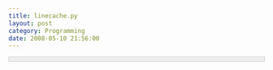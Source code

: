 ```yaml
---
title: linecache.py
layout: post
category: Programming
date: 2008-05-10 21:56:00
---
```


<div style="border: 1px solid #cccccc; padding: 4px 5px 4px 4px; background-color: #eeeeee; font-size: 13px; width: 98%;"><!--

Code highlighting produced by Actipro CodeHighlighter (freeware)

http://www.CodeHighlighter.com/

-->![](http://www.cnblogs.com/Images/OutliningIndicators/None.gif)<span style="color: #800000;">"""</span><span style="color: #800000;">Cache&nbsp;lines&nbsp;from&nbsp;files.

![](http://www.cnblogs.com/Images/OutliningIndicators/None.gif)

![](http://www.cnblogs.com/Images/OutliningIndicators/None.gif)This&nbsp;is&nbsp;intended&nbsp;to&nbsp;read&nbsp;lines&nbsp;from&nbsp;modules&nbsp;imported&nbsp;--&nbsp;hence&nbsp;if&nbsp;a&nbsp;filename

![](http://www.cnblogs.com/Images/OutliningIndicators/None.gif)is&nbsp;not&nbsp;found,&nbsp;it&nbsp;will&nbsp;look&nbsp;down&nbsp;the&nbsp;module&nbsp;search&nbsp;path&nbsp;for&nbsp;a&nbsp;file&nbsp;by

![](http://www.cnblogs.com/Images/OutliningIndicators/None.gif)that&nbsp;name.

![](http://www.cnblogs.com/Images/OutliningIndicators/None.gif)</span><span style="color: #800000;">"""</span><span style="color: #000000;">

![](http://www.cnblogs.com/Images/OutliningIndicators/None.gif)

![](http://www.cnblogs.com/Images/OutliningIndicators/None.gif)</span><span style="color: #0000ff;">import</span><span style="color: #000000;">&nbsp;sys

![](http://www.cnblogs.com/Images/OutliningIndicators/None.gif)</span><span style="color: #0000ff;">import</span><span style="color: #000000;">&nbsp;os

![](http://www.cnblogs.com/Images/OutliningIndicators/None.gif)

![](http://www.cnblogs.com/Images/OutliningIndicators/None.gif)</span><span style="color: #800080;">__all__</span><span style="color: #000000;">&nbsp;</span><span style="color: #000000;">=</span><span style="color: #000000;">&nbsp;[</span><span style="color: #800000;">"</span><span style="color: #800000;">getline</span><span style="color: #800000;">"</span><span style="color: #000000;">,&nbsp;</span><span style="color: #800000;">"</span><span style="color: #800000;">clearcache</span><span style="color: #800000;">"</span><span style="color: #000000;">,&nbsp;</span><span style="color: #800000;">"</span><span style="color: #800000;">checkcache</span><span style="color: #800000;">"</span><span style="color: #000000;">]

![](http://www.cnblogs.com/Images/OutliningIndicators/None.gif)

![](http://www.cnblogs.com/Images/OutliningIndicators/None.gif)</span><span style="color: #0000ff;">def</span><span style="color: #000000;">&nbsp;getline(filename,&nbsp;lineno,&nbsp;module_globals</span><span style="color: #000000;">=</span><span style="color: #000000;">None):

![](http://www.cnblogs.com/Images/OutliningIndicators/None.gif)&nbsp;&nbsp;&nbsp;&nbsp;lines&nbsp;</span><span style="color: #000000;">=</span><span style="color: #000000;">&nbsp;getlines(filename,&nbsp;module_globals)

![](http://www.cnblogs.com/Images/OutliningIndicators/None.gif)&nbsp;&nbsp;&nbsp;&nbsp;</span><span style="color: #0000ff;">if</span><span style="color: #000000;">&nbsp;</span><span style="color: #000000;">1</span><span style="color: #000000;">&nbsp;</span><span style="color: #000000;">&lt;=</span><span style="color: #000000;">&nbsp;lineno&nbsp;</span><span style="color: #000000;">&lt;=</span><span style="color: #000000;">&nbsp;len(lines):

![](http://www.cnblogs.com/Images/OutliningIndicators/None.gif)&nbsp;&nbsp;&nbsp;&nbsp;&nbsp;&nbsp;&nbsp;&nbsp;</span><span style="color: #0000ff;">return</span><span style="color: #000000;">&nbsp;lines[lineno</span><span style="color: #000000;">-</span><span style="color: #000000;">1</span><span style="color: #000000;">]

![](http://www.cnblogs.com/Images/OutliningIndicators/None.gif)&nbsp;&nbsp;&nbsp;&nbsp;</span><span style="color: #0000ff;">else</span><span style="color: #000000;">:

![](http://www.cnblogs.com/Images/OutliningIndicators/None.gif)&nbsp;&nbsp;&nbsp;&nbsp;&nbsp;&nbsp;&nbsp;&nbsp;</span><span style="color: #0000ff;">return</span><span style="color: #000000;">&nbsp;</span><span style="color: #800000;">''</span><span style="color: #000000;">

![](http://www.cnblogs.com/Images/OutliningIndicators/None.gif)

![](http://www.cnblogs.com/Images/OutliningIndicators/None.gif)

![](http://www.cnblogs.com/Images/OutliningIndicators/None.gif)</span><span style="color: #008000;">#</span><span style="color: #008000;">&nbsp;The&nbsp;cache</span><span style="color: #008000;">

![](http://www.cnblogs.com/Images/OutliningIndicators/None.gif)</span><span style="color: #000000;">

![](http://www.cnblogs.com/Images/OutliningIndicators/None.gif)cache&nbsp;</span><span style="color: #000000;">=</span><span style="color: #000000;">&nbsp;{}&nbsp;</span><span style="color: #008000;">#</span><span style="color: #008000;">&nbsp;The&nbsp;cache</span><span style="color: #008000;">

![](http://www.cnblogs.com/Images/OutliningIndicators/None.gif)</span><span style="color: #000000;">

![](http://www.cnblogs.com/Images/OutliningIndicators/None.gif)

![](http://www.cnblogs.com/Images/OutliningIndicators/None.gif)</span><span style="color: #0000ff;">def</span><span style="color: #000000;">&nbsp;clearcache():

![](http://www.cnblogs.com/Images/OutliningIndicators/None.gif)&nbsp;&nbsp;&nbsp;&nbsp;</span><span style="color: #800000;">"""</span><span style="color: #800000;">Clear&nbsp;the&nbsp;cache&nbsp;entirely.</span><span style="color: #800000;">"""</span><span style="color: #000000;">

![](http://www.cnblogs.com/Images/OutliningIndicators/None.gif)

![](http://www.cnblogs.com/Images/OutliningIndicators/None.gif)&nbsp;&nbsp;&nbsp;&nbsp;</span><span style="color: #0000ff;">global</span><span style="color: #000000;">&nbsp;cache

![](http://www.cnblogs.com/Images/OutliningIndicators/None.gif)&nbsp;&nbsp;&nbsp;&nbsp;cache&nbsp;</span><span style="color: #000000;">=</span><span style="color: #000000;">&nbsp;{}

![](http://www.cnblogs.com/Images/OutliningIndicators/None.gif)

![](http://www.cnblogs.com/Images/OutliningIndicators/None.gif)

![](http://www.cnblogs.com/Images/OutliningIndicators/None.gif)</span><span style="color: #0000ff;">def</span><span style="color: #000000;">&nbsp;getlines(filename,&nbsp;module_globals</span><span style="color: #000000;">=</span><span style="color: #000000;">None):

![](http://www.cnblogs.com/Images/OutliningIndicators/None.gif)&nbsp;&nbsp;&nbsp;&nbsp;</span><span style="color: #800000;">"""</span><span style="color: #800000;">Get&nbsp;the&nbsp;lines&nbsp;for&nbsp;a&nbsp;file&nbsp;from&nbsp;the&nbsp;cache.

![](http://www.cnblogs.com/Images/OutliningIndicators/None.gif)&nbsp;&nbsp;&nbsp;&nbsp;Update&nbsp;the&nbsp;cache&nbsp;if&nbsp;it&nbsp;doesn't&nbsp;contain&nbsp;an&nbsp;entry&nbsp;for&nbsp;this&nbsp;file&nbsp;already.</span><span style="color: #800000;">"""</span><span style="color: #000000;">

![](http://www.cnblogs.com/Images/OutliningIndicators/None.gif)

![](http://www.cnblogs.com/Images/OutliningIndicators/None.gif)&nbsp;&nbsp;&nbsp;&nbsp;</span><span style="color: #0000ff;">if</span><span style="color: #000000;">&nbsp;filename&nbsp;</span><span style="color: #0000ff;">in</span><span style="color: #000000;">&nbsp;cache:

![](http://www.cnblogs.com/Images/OutliningIndicators/None.gif)&nbsp;&nbsp;&nbsp;&nbsp;&nbsp;&nbsp;&nbsp;&nbsp;</span><span style="color: #0000ff;">return</span><span style="color: #000000;">&nbsp;cache[filename][</span><span style="color: #000000;">2</span><span style="color: #000000;">]

![](http://www.cnblogs.com/Images/OutliningIndicators/None.gif)&nbsp;&nbsp;&nbsp;&nbsp;</span><span style="color: #0000ff;">else</span><span style="color: #000000;">:

![](http://www.cnblogs.com/Images/OutliningIndicators/None.gif)&nbsp;&nbsp;&nbsp;&nbsp;&nbsp;&nbsp;&nbsp;&nbsp;</span><span style="color: #0000ff;">return</span><span style="color: #000000;">&nbsp;updatecache(filename,&nbsp;module_globals)

![](http://www.cnblogs.com/Images/OutliningIndicators/None.gif)

![](http://www.cnblogs.com/Images/OutliningIndicators/None.gif)

![](http://www.cnblogs.com/Images/OutliningIndicators/None.gif)</span><span style="color: #0000ff;">def</span><span style="color: #000000;">&nbsp;checkcache(filename</span><span style="color: #000000;">=</span><span style="color: #000000;">None):

![](http://www.cnblogs.com/Images/OutliningIndicators/None.gif)&nbsp;&nbsp;&nbsp;&nbsp;</span><span style="color: #800000;">"""</span><span style="color: #800000;">Discard&nbsp;cache&nbsp;entries&nbsp;that&nbsp;are&nbsp;out&nbsp;of&nbsp;date.

![](http://www.cnblogs.com/Images/OutliningIndicators/None.gif)&nbsp;&nbsp;&nbsp;&nbsp;(This&nbsp;is&nbsp;not&nbsp;checked&nbsp;upon&nbsp;each&nbsp;call!)</span><span style="color: #800000;">"""</span><span style="color: #000000;">

![](http://www.cnblogs.com/Images/OutliningIndicators/None.gif)

![](http://www.cnblogs.com/Images/OutliningIndicators/None.gif)&nbsp;&nbsp;&nbsp;&nbsp;</span><span style="color: #0000ff;">if</span><span style="color: #000000;">&nbsp;filename&nbsp;</span><span style="color: #0000ff;">is</span><span style="color: #000000;">&nbsp;None:

![](http://www.cnblogs.com/Images/OutliningIndicators/None.gif)&nbsp;&nbsp;&nbsp;&nbsp;&nbsp;&nbsp;&nbsp;&nbsp;filenames&nbsp;</span><span style="color: #000000;">=</span><span style="color: #000000;">&nbsp;cache.keys()

![](http://www.cnblogs.com/Images/OutliningIndicators/None.gif)&nbsp;&nbsp;&nbsp;&nbsp;</span><span style="color: #0000ff;">else</span><span style="color: #000000;">:

![](http://www.cnblogs.com/Images/OutliningIndicators/None.gif)&nbsp;&nbsp;&nbsp;&nbsp;&nbsp;&nbsp;&nbsp;&nbsp;</span><span style="color: #0000ff;">if</span><span style="color: #000000;">&nbsp;filename&nbsp;</span><span style="color: #0000ff;">in</span><span style="color: #000000;">&nbsp;cache:

![](http://www.cnblogs.com/Images/OutliningIndicators/None.gif)&nbsp;&nbsp;&nbsp;&nbsp;&nbsp;&nbsp;&nbsp;&nbsp;&nbsp;&nbsp;&nbsp;&nbsp;filenames&nbsp;</span><span style="color: #000000;">=</span><span style="color: #000000;">&nbsp;[filename]

![](http://www.cnblogs.com/Images/OutliningIndicators/None.gif)&nbsp;&nbsp;&nbsp;&nbsp;&nbsp;&nbsp;&nbsp;&nbsp;</span><span style="color: #0000ff;">else</span><span style="color: #000000;">:

![](http://www.cnblogs.com/Images/OutliningIndicators/None.gif)&nbsp;&nbsp;&nbsp;&nbsp;&nbsp;&nbsp;&nbsp;&nbsp;&nbsp;&nbsp;&nbsp;&nbsp;</span><span style="color: #0000ff;">return</span><span style="color: #000000;">

![](http://www.cnblogs.com/Images/OutliningIndicators/None.gif)

![](http://www.cnblogs.com/Images/OutliningIndicators/None.gif)&nbsp;&nbsp;&nbsp;&nbsp;</span><span style="color: #0000ff;">for</span><span style="color: #000000;">&nbsp;filename&nbsp;</span><span style="color: #0000ff;">in</span><span style="color: #000000;">&nbsp;filenames:

![](http://www.cnblogs.com/Images/OutliningIndicators/None.gif)&nbsp;&nbsp;&nbsp;&nbsp;&nbsp;&nbsp;&nbsp;&nbsp;size,&nbsp;mtime,&nbsp;lines,&nbsp;fullname&nbsp;</span><span style="color: #000000;">=</span><span style="color: #000000;">&nbsp;cache[filename]

![](http://www.cnblogs.com/Images/OutliningIndicators/None.gif)&nbsp;&nbsp;&nbsp;&nbsp;&nbsp;&nbsp;&nbsp;&nbsp;</span><span style="color: #0000ff;">if</span><span style="color: #000000;">&nbsp;mtime&nbsp;</span><span style="color: #0000ff;">is</span><span style="color: #000000;">&nbsp;None:

![](http://www.cnblogs.com/Images/OutliningIndicators/None.gif)&nbsp;&nbsp;&nbsp;&nbsp;&nbsp;&nbsp;&nbsp;&nbsp;&nbsp;&nbsp;&nbsp;&nbsp;</span><span style="color: #0000ff;">continue</span><span style="color: #000000;">&nbsp;&nbsp;&nbsp;</span><span style="color: #008000;">#</span><span style="color: #008000;">&nbsp;no-op&nbsp;for&nbsp;files&nbsp;loaded&nbsp;via&nbsp;a&nbsp;__loader__</span><span style="color: #008000;">

![](http://www.cnblogs.com/Images/OutliningIndicators/None.gif)</span><span style="color: #000000;">&nbsp;&nbsp;&nbsp;&nbsp;&nbsp;&nbsp;&nbsp;&nbsp;</span><span style="color: #0000ff;">try</span><span style="color: #000000;">:

![](http://www.cnblogs.com/Images/OutliningIndicators/None.gif)&nbsp;&nbsp;&nbsp;&nbsp;&nbsp;&nbsp;&nbsp;&nbsp;&nbsp;&nbsp;&nbsp;&nbsp;stat&nbsp;</span><span style="color: #000000;">=</span><span style="color: #000000;">&nbsp;os.stat(fullname)

![](http://www.cnblogs.com/Images/OutliningIndicators/None.gif)&nbsp;&nbsp;&nbsp;&nbsp;&nbsp;&nbsp;&nbsp;&nbsp;</span><span style="color: #0000ff;">except</span><span style="color: #000000;">&nbsp;os.error:

![](http://www.cnblogs.com/Images/OutliningIndicators/None.gif)&nbsp;&nbsp;&nbsp;&nbsp;&nbsp;&nbsp;&nbsp;&nbsp;&nbsp;&nbsp;&nbsp;&nbsp;</span><span style="color: #0000ff;">del</span><span style="color: #000000;">&nbsp;cache[filename]

![](http://www.cnblogs.com/Images/OutliningIndicators/None.gif)&nbsp;&nbsp;&nbsp;&nbsp;&nbsp;&nbsp;&nbsp;&nbsp;&nbsp;&nbsp;&nbsp;&nbsp;</span><span style="color: #0000ff;">continue</span><span style="color: #000000;">

![](http://www.cnblogs.com/Images/OutliningIndicators/None.gif)&nbsp;&nbsp;&nbsp;&nbsp;&nbsp;&nbsp;&nbsp;&nbsp;</span><span style="color: #0000ff;">if</span><span style="color: #000000;">&nbsp;size&nbsp;</span><span style="color: #000000;">!=</span><span style="color: #000000;">&nbsp;stat.st_size&nbsp;</span><span style="color: #0000ff;">or</span><span style="color: #000000;">&nbsp;mtime&nbsp;</span><span style="color: #000000;">!=</span><span style="color: #000000;">&nbsp;stat.st_mtime:

![](http://www.cnblogs.com/Images/OutliningIndicators/None.gif)&nbsp;&nbsp;&nbsp;&nbsp;&nbsp;&nbsp;&nbsp;&nbsp;&nbsp;&nbsp;&nbsp;&nbsp;</span><span style="color: #0000ff;">del</span><span style="color: #000000;">&nbsp;cache[filename]

![](http://www.cnblogs.com/Images/OutliningIndicators/None.gif)

![](http://www.cnblogs.com/Images/OutliningIndicators/None.gif)

![](http://www.cnblogs.com/Images/OutliningIndicators/None.gif)</span><span style="color: #0000ff;">def</span><span style="color: #000000;">&nbsp;updatecache(filename,&nbsp;module_globals</span><span style="color: #000000;">=</span><span style="color: #000000;">None):

![](http://www.cnblogs.com/Images/OutliningIndicators/None.gif)&nbsp;&nbsp;&nbsp;&nbsp;</span><span style="color: #800000;">"""</span><span style="color: #800000;">Update&nbsp;a&nbsp;cache&nbsp;entry&nbsp;and&nbsp;return&nbsp;its&nbsp;list&nbsp;of&nbsp;lines.

![](http://www.cnblogs.com/Images/OutliningIndicators/None.gif)&nbsp;&nbsp;&nbsp;&nbsp;If&nbsp;something's&nbsp;wrong,&nbsp;print&nbsp;a&nbsp;message,&nbsp;discard&nbsp;the&nbsp;cache&nbsp;entry,

![](http://www.cnblogs.com/Images/OutliningIndicators/None.gif)&nbsp;&nbsp;&nbsp;&nbsp;and&nbsp;return&nbsp;an&nbsp;empty&nbsp;list.</span><span style="color: #800000;">"""</span><span style="color: #000000;">

![](http://www.cnblogs.com/Images/OutliningIndicators/None.gif)

![](http://www.cnblogs.com/Images/OutliningIndicators/None.gif)&nbsp;&nbsp;&nbsp;&nbsp;</span><span style="color: #0000ff;">if</span><span style="color: #000000;">&nbsp;filename&nbsp;</span><span style="color: #0000ff;">in</span><span style="color: #000000;">&nbsp;cache:

![](http://www.cnblogs.com/Images/OutliningIndicators/None.gif)&nbsp;&nbsp;&nbsp;&nbsp;&nbsp;&nbsp;&nbsp;&nbsp;</span><span style="color: #0000ff;">del</span><span style="color: #000000;">&nbsp;cache[filename]

![](http://www.cnblogs.com/Images/OutliningIndicators/None.gif)&nbsp;&nbsp;&nbsp;&nbsp;</span><span style="color: #0000ff;">if</span><span style="color: #000000;">&nbsp;</span><span style="color: #0000ff;">not</span><span style="color: #000000;">&nbsp;filename&nbsp;</span><span style="color: #0000ff;">or</span><span style="color: #000000;">&nbsp;filename[0]&nbsp;</span><span style="color: #000000;">+</span><span style="color: #000000;">&nbsp;filename[</span><span style="color: #000000;">-</span><span style="color: #000000;">1</span><span style="color: #000000;">]&nbsp;</span><span style="color: #000000;">==</span><span style="color: #000000;">&nbsp;</span><span style="color: #800000;">'</span><span style="color: #800000;">&lt;&gt;</span><span style="color: #800000;">'</span><span style="color: #000000;">:

![](http://www.cnblogs.com/Images/OutliningIndicators/None.gif)&nbsp;&nbsp;&nbsp;&nbsp;&nbsp;&nbsp;&nbsp;&nbsp;</span><span style="color: #0000ff;">return</span><span style="color: #000000;">&nbsp;[]

![](http://www.cnblogs.com/Images/OutliningIndicators/None.gif)

![](http://www.cnblogs.com/Images/OutliningIndicators/None.gif)&nbsp;&nbsp;&nbsp;&nbsp;fullname&nbsp;</span><span style="color: #000000;">=</span><span style="color: #000000;">&nbsp;filename

![](http://www.cnblogs.com/Images/OutliningIndicators/None.gif)&nbsp;&nbsp;&nbsp;&nbsp;</span><span style="color: #0000ff;">try</span><span style="color: #000000;">:

![](http://www.cnblogs.com/Images/OutliningIndicators/None.gif)&nbsp;&nbsp;&nbsp;&nbsp;&nbsp;&nbsp;&nbsp;&nbsp;stat&nbsp;</span><span style="color: #000000;">=</span><span style="color: #000000;">&nbsp;os.stat(fullname)

![](http://www.cnblogs.com/Images/OutliningIndicators/None.gif)&nbsp;&nbsp;&nbsp;&nbsp;</span><span style="color: #0000ff;">except</span><span style="color: #000000;">&nbsp;os.error,&nbsp;msg:

![](http://www.cnblogs.com/Images/OutliningIndicators/None.gif)&nbsp;&nbsp;&nbsp;&nbsp;&nbsp;&nbsp;&nbsp;&nbsp;basename&nbsp;</span><span style="color: #000000;">=</span><span style="color: #000000;">&nbsp;os.path.split(filename)[</span><span style="color: #000000;">1</span><span style="color: #000000;">]

![](http://www.cnblogs.com/Images/OutliningIndicators/None.gif)

![](http://www.cnblogs.com/Images/OutliningIndicators/None.gif)&nbsp;&nbsp;&nbsp;&nbsp;&nbsp;&nbsp;&nbsp;&nbsp;</span><span style="color: #008000;">#</span><span style="color: #008000;">&nbsp;Try&nbsp;for&nbsp;a&nbsp;__loader__,&nbsp;if&nbsp;available</span><span style="color: #008000;">

![](http://www.cnblogs.com/Images/OutliningIndicators/None.gif)</span><span style="color: #000000;">&nbsp;&nbsp;&nbsp;&nbsp;&nbsp;&nbsp;&nbsp;&nbsp;</span><span style="color: #0000ff;">if</span><span style="color: #000000;">&nbsp;module_globals&nbsp;</span><span style="color: #0000ff;">and</span><span style="color: #000000;">&nbsp;</span><span style="color: #800000;">'</span><span style="color: #800000;">__loader__</span><span style="color: #800000;">'</span><span style="color: #000000;">&nbsp;</span><span style="color: #0000ff;">in</span><span style="color: #000000;">&nbsp;module_globals:

![](http://www.cnblogs.com/Images/OutliningIndicators/None.gif)&nbsp;&nbsp;&nbsp;&nbsp;&nbsp;&nbsp;&nbsp;&nbsp;&nbsp;&nbsp;&nbsp;&nbsp;name&nbsp;</span><span style="color: #000000;">=</span><span style="color: #000000;">&nbsp;module_globals.get(</span><span style="color: #800000;">'</span><span style="color: #800000;">__name__</span><span style="color: #800000;">'</span><span style="color: #000000;">)

![](http://www.cnblogs.com/Images/OutliningIndicators/None.gif)&nbsp;&nbsp;&nbsp;&nbsp;&nbsp;&nbsp;&nbsp;&nbsp;&nbsp;&nbsp;&nbsp;&nbsp;loader&nbsp;</span><span style="color: #000000;">=</span><span style="color: #000000;">&nbsp;module_globals[</span><span style="color: #800000;">'</span><span style="color: #800000;">__loader__</span><span style="color: #800000;">'</span><span style="color: #000000;">]

![](http://www.cnblogs.com/Images/OutliningIndicators/None.gif)&nbsp;&nbsp;&nbsp;&nbsp;&nbsp;&nbsp;&nbsp;&nbsp;&nbsp;&nbsp;&nbsp;&nbsp;get_source&nbsp;</span><span style="color: #000000;">=</span><span style="color: #000000;">&nbsp;getattr(loader,&nbsp;</span><span style="color: #800000;">'</span><span style="color: #800000;">get_source</span><span style="color: #800000;">'</span><span style="color: #000000;">,&nbsp;None)

![](http://www.cnblogs.com/Images/OutliningIndicators/None.gif)

![](http://www.cnblogs.com/Images/OutliningIndicators/None.gif)&nbsp;&nbsp;&nbsp;&nbsp;&nbsp;&nbsp;&nbsp;&nbsp;&nbsp;&nbsp;&nbsp;&nbsp;</span><span style="color: #0000ff;">if</span><span style="color: #000000;">&nbsp;name&nbsp;</span><span style="color: #0000ff;">and</span><span style="color: #000000;">&nbsp;get_source:

![](http://www.cnblogs.com/Images/OutliningIndicators/None.gif)&nbsp;&nbsp;&nbsp;&nbsp;&nbsp;&nbsp;&nbsp;&nbsp;&nbsp;&nbsp;&nbsp;&nbsp;&nbsp;&nbsp;&nbsp;&nbsp;</span><span style="color: #0000ff;">if</span><span style="color: #000000;">&nbsp;basename.startswith(name.split(</span><span style="color: #800000;">'</span><span style="color: #800000;">.</span><span style="color: #800000;">'</span><span style="color: #000000;">)[</span><span style="color: #000000;">-</span><span style="color: #000000;">1</span><span style="color: #000000;">]</span><span style="color: #000000;">+</span><span style="color: #800000;">'</span><span style="color: #800000;">.</span><span style="color: #800000;">'</span><span style="color: #000000;">):

![](http://www.cnblogs.com/Images/OutliningIndicators/None.gif)&nbsp;&nbsp;&nbsp;&nbsp;&nbsp;&nbsp;&nbsp;&nbsp;&nbsp;&nbsp;&nbsp;&nbsp;&nbsp;&nbsp;&nbsp;&nbsp;&nbsp;&nbsp;&nbsp;&nbsp;</span><span style="color: #0000ff;">try</span><span style="color: #000000;">:

![](http://www.cnblogs.com/Images/OutliningIndicators/None.gif)&nbsp;&nbsp;&nbsp;&nbsp;&nbsp;&nbsp;&nbsp;&nbsp;&nbsp;&nbsp;&nbsp;&nbsp;&nbsp;&nbsp;&nbsp;&nbsp;&nbsp;&nbsp;&nbsp;&nbsp;&nbsp;&nbsp;&nbsp;&nbsp;data&nbsp;</span><span style="color: #000000;">=</span><span style="color: #000000;">&nbsp;get_source(name)

![](http://www.cnblogs.com/Images/OutliningIndicators/None.gif)&nbsp;&nbsp;&nbsp;&nbsp;&nbsp;&nbsp;&nbsp;&nbsp;&nbsp;&nbsp;&nbsp;&nbsp;&nbsp;&nbsp;&nbsp;&nbsp;&nbsp;&nbsp;&nbsp;&nbsp;</span><span style="color: #0000ff;">except</span><span style="color: #000000;">&nbsp;(ImportError,&nbsp;IOError):

![](http://www.cnblogs.com/Images/OutliningIndicators/None.gif)&nbsp;&nbsp;&nbsp;&nbsp;&nbsp;&nbsp;&nbsp;&nbsp;&nbsp;&nbsp;&nbsp;&nbsp;&nbsp;&nbsp;&nbsp;&nbsp;&nbsp;&nbsp;&nbsp;&nbsp;&nbsp;&nbsp;&nbsp;&nbsp;</span><span style="color: #0000ff;">pass</span><span style="color: #000000;">

![](http://www.cnblogs.com/Images/OutliningIndicators/None.gif)&nbsp;&nbsp;&nbsp;&nbsp;&nbsp;&nbsp;&nbsp;&nbsp;&nbsp;&nbsp;&nbsp;&nbsp;&nbsp;&nbsp;&nbsp;&nbsp;&nbsp;&nbsp;&nbsp;&nbsp;</span><span style="color: #0000ff;">else</span><span style="color: #000000;">:

![](http://www.cnblogs.com/Images/OutliningIndicators/None.gif)&nbsp;&nbsp;&nbsp;&nbsp;&nbsp;&nbsp;&nbsp;&nbsp;&nbsp;&nbsp;&nbsp;&nbsp;&nbsp;&nbsp;&nbsp;&nbsp;&nbsp;&nbsp;&nbsp;&nbsp;&nbsp;&nbsp;&nbsp;&nbsp;</span><span style="color: #0000ff;">if</span><span style="color: #000000;">&nbsp;data&nbsp;</span><span style="color: #0000ff;">is</span><span style="color: #000000;">&nbsp;None:

![](http://www.cnblogs.com/Images/OutliningIndicators/None.gif)&nbsp;&nbsp;&nbsp;&nbsp;&nbsp;&nbsp;&nbsp;&nbsp;&nbsp;&nbsp;&nbsp;&nbsp;&nbsp;&nbsp;&nbsp;&nbsp;&nbsp;&nbsp;&nbsp;&nbsp;&nbsp;&nbsp;&nbsp;&nbsp;&nbsp;&nbsp;&nbsp;&nbsp;</span><span style="color: #008000;">#</span><span style="color: #008000;">&nbsp;No&nbsp;luck,&nbsp;the&nbsp;PEP302&nbsp;loader&nbsp;cannot&nbsp;find&nbsp;the&nbsp;source</span><span style="color: #008000;">

![](http://www.cnblogs.com/Images/OutliningIndicators/None.gif)</span><span style="color: #000000;">&nbsp;&nbsp;&nbsp;&nbsp;&nbsp;&nbsp;&nbsp;&nbsp;&nbsp;&nbsp;&nbsp;&nbsp;&nbsp;&nbsp;&nbsp;&nbsp;&nbsp;&nbsp;&nbsp;&nbsp;&nbsp;&nbsp;&nbsp;&nbsp;&nbsp;&nbsp;&nbsp;&nbsp;</span><span style="color: #008000;">#</span><span style="color: #008000;">&nbsp;for&nbsp;this&nbsp;module.</span><span style="color: #008000;">

![](http://www.cnblogs.com/Images/OutliningIndicators/None.gif)</span><span style="color: #000000;">&nbsp;&nbsp;&nbsp;&nbsp;&nbsp;&nbsp;&nbsp;&nbsp;&nbsp;&nbsp;&nbsp;&nbsp;&nbsp;&nbsp;&nbsp;&nbsp;&nbsp;&nbsp;&nbsp;&nbsp;&nbsp;&nbsp;&nbsp;&nbsp;&nbsp;&nbsp;&nbsp;&nbsp;</span><span style="color: #0000ff;">return</span><span style="color: #000000;">&nbsp;[]

![](http://www.cnblogs.com/Images/OutliningIndicators/None.gif)&nbsp;&nbsp;&nbsp;&nbsp;&nbsp;&nbsp;&nbsp;&nbsp;&nbsp;&nbsp;&nbsp;&nbsp;&nbsp;&nbsp;&nbsp;&nbsp;&nbsp;&nbsp;&nbsp;&nbsp;&nbsp;&nbsp;&nbsp;&nbsp;cache[filename]&nbsp;</span><span style="color: #000000;">=</span><span style="color: #000000;">&nbsp;(

![](http://www.cnblogs.com/Images/OutliningIndicators/None.gif)&nbsp;&nbsp;&nbsp;&nbsp;&nbsp;&nbsp;&nbsp;&nbsp;&nbsp;&nbsp;&nbsp;&nbsp;&nbsp;&nbsp;&nbsp;&nbsp;&nbsp;&nbsp;&nbsp;&nbsp;&nbsp;&nbsp;&nbsp;&nbsp;&nbsp;&nbsp;&nbsp;&nbsp;len(data),&nbsp;None,

![](http://www.cnblogs.com/Images/OutliningIndicators/None.gif)&nbsp;&nbsp;&nbsp;&nbsp;&nbsp;&nbsp;&nbsp;&nbsp;&nbsp;&nbsp;&nbsp;&nbsp;&nbsp;&nbsp;&nbsp;&nbsp;&nbsp;&nbsp;&nbsp;&nbsp;&nbsp;&nbsp;&nbsp;&nbsp;&nbsp;&nbsp;&nbsp;&nbsp;[line</span><span style="color: #000000;">+</span><span style="color: #800000;">'</span><span style="color: #800000;">\n</span><span style="color: #800000;">'</span><span style="color: #000000;">&nbsp;</span><span style="color: #0000ff;">for</span><span style="color: #000000;">&nbsp;line&nbsp;</span><span style="color: #0000ff;">in</span><span style="color: #000000;">&nbsp;data.splitlines()],&nbsp;fullname

![](http://www.cnblogs.com/Images/OutliningIndicators/None.gif)&nbsp;&nbsp;&nbsp;&nbsp;&nbsp;&nbsp;&nbsp;&nbsp;&nbsp;&nbsp;&nbsp;&nbsp;&nbsp;&nbsp;&nbsp;&nbsp;&nbsp;&nbsp;&nbsp;&nbsp;&nbsp;&nbsp;&nbsp;&nbsp;)

![](http://www.cnblogs.com/Images/OutliningIndicators/None.gif)&nbsp;&nbsp;&nbsp;&nbsp;&nbsp;&nbsp;&nbsp;&nbsp;&nbsp;&nbsp;&nbsp;&nbsp;&nbsp;&nbsp;&nbsp;&nbsp;&nbsp;&nbsp;&nbsp;&nbsp;&nbsp;&nbsp;&nbsp;&nbsp;</span><span style="color: #0000ff;">return</span><span style="color: #000000;">&nbsp;cache[filename][</span><span style="color: #000000;">2</span><span style="color: #000000;">]

![](http://www.cnblogs.com/Images/OutliningIndicators/None.gif)

![](http://www.cnblogs.com/Images/OutliningIndicators/None.gif)&nbsp;&nbsp;&nbsp;&nbsp;&nbsp;&nbsp;&nbsp;&nbsp;</span><span style="color: #008000;">#</span><span style="color: #008000;">&nbsp;Try&nbsp;looking&nbsp;through&nbsp;the&nbsp;module&nbsp;search&nbsp;path,&nbsp;taking&nbsp;care&nbsp;to&nbsp;handle&nbsp;packages.</span><span style="color: #008000;">

![](http://www.cnblogs.com/Images/OutliningIndicators/None.gif)</span><span style="color: #000000;">

![](http://www.cnblogs.com/Images/OutliningIndicators/None.gif)&nbsp;&nbsp;&nbsp;&nbsp;&nbsp;&nbsp;&nbsp;&nbsp;</span><span style="color: #0000ff;">if</span><span style="color: #000000;">&nbsp;basename&nbsp;</span><span style="color: #000000;">==</span><span style="color: #000000;">&nbsp;</span><span style="color: #800000;">'</span><span style="color: #800000;">__init__.py</span><span style="color: #800000;">'</span><span style="color: #000000;">:

![](http://www.cnblogs.com/Images/OutliningIndicators/None.gif)&nbsp;&nbsp;&nbsp;&nbsp;&nbsp;&nbsp;&nbsp;&nbsp;&nbsp;&nbsp;&nbsp;&nbsp;</span><span style="color: #008000;">#</span><span style="color: #008000;">&nbsp;filename&nbsp;referes&nbsp;to&nbsp;a&nbsp;package</span><span style="color: #008000;">

![](http://www.cnblogs.com/Images/OutliningIndicators/None.gif)</span><span style="color: #000000;">&nbsp;&nbsp;&nbsp;&nbsp;&nbsp;&nbsp;&nbsp;&nbsp;&nbsp;&nbsp;&nbsp;&nbsp;basename&nbsp;</span><span style="color: #000000;">=</span><span style="color: #000000;">&nbsp;filename

![](http://www.cnblogs.com/Images/OutliningIndicators/None.gif)

![](http://www.cnblogs.com/Images/OutliningIndicators/None.gif)&nbsp;&nbsp;&nbsp;&nbsp;&nbsp;&nbsp;&nbsp;&nbsp;</span><span style="color: #0000ff;">for</span><span style="color: #000000;">&nbsp;dirname&nbsp;</span><span style="color: #0000ff;">in</span><span style="color: #000000;">&nbsp;sys.path:

![](http://www.cnblogs.com/Images/OutliningIndicators/None.gif)&nbsp;&nbsp;&nbsp;&nbsp;&nbsp;&nbsp;&nbsp;&nbsp;&nbsp;&nbsp;&nbsp;&nbsp;</span><span style="color: #008000;">#</span><span style="color: #008000;">&nbsp;When&nbsp;using&nbsp;imputil,&nbsp;sys.path&nbsp;may&nbsp;contain&nbsp;things&nbsp;other&nbsp;than</span><span style="color: #008000;">

![](http://www.cnblogs.com/Images/OutliningIndicators/None.gif)</span><span style="color: #000000;">&nbsp;&nbsp;&nbsp;&nbsp;&nbsp;&nbsp;&nbsp;&nbsp;&nbsp;&nbsp;&nbsp;&nbsp;</span><span style="color: #008000;">#</span><span style="color: #008000;">&nbsp;strings;&nbsp;ignore&nbsp;them&nbsp;when&nbsp;it&nbsp;happens.</span><span style="color: #008000;">

![](http://www.cnblogs.com/Images/OutliningIndicators/None.gif)</span><span style="color: #000000;">&nbsp;&nbsp;&nbsp;&nbsp;&nbsp;&nbsp;&nbsp;&nbsp;&nbsp;&nbsp;&nbsp;&nbsp;</span><span style="color: #0000ff;">try</span><span style="color: #000000;">:

![](http://www.cnblogs.com/Images/OutliningIndicators/None.gif)&nbsp;&nbsp;&nbsp;&nbsp;&nbsp;&nbsp;&nbsp;&nbsp;&nbsp;&nbsp;&nbsp;&nbsp;&nbsp;&nbsp;&nbsp;&nbsp;fullname&nbsp;</span><span style="color: #000000;">=</span><span style="color: #000000;">&nbsp;os.path.join(dirname,&nbsp;basename)

![](http://www.cnblogs.com/Images/OutliningIndicators/None.gif)&nbsp;&nbsp;&nbsp;&nbsp;&nbsp;&nbsp;&nbsp;&nbsp;&nbsp;&nbsp;&nbsp;&nbsp;</span><span style="color: #0000ff;">except</span><span style="color: #000000;">&nbsp;(TypeError,&nbsp;AttributeError):

![](http://www.cnblogs.com/Images/OutliningIndicators/None.gif)&nbsp;&nbsp;&nbsp;&nbsp;&nbsp;&nbsp;&nbsp;&nbsp;&nbsp;&nbsp;&nbsp;&nbsp;&nbsp;&nbsp;&nbsp;&nbsp;</span><span style="color: #008000;">#</span><span style="color: #008000;">&nbsp;Not&nbsp;sufficiently&nbsp;string-like&nbsp;to&nbsp;do&nbsp;anything&nbsp;useful&nbsp;with.</span><span style="color: #008000;">

![](http://www.cnblogs.com/Images/OutliningIndicators/None.gif)</span><span style="color: #000000;">&nbsp;&nbsp;&nbsp;&nbsp;&nbsp;&nbsp;&nbsp;&nbsp;&nbsp;&nbsp;&nbsp;&nbsp;&nbsp;&nbsp;&nbsp;&nbsp;</span><span style="color: #0000ff;">pass</span><span style="color: #000000;">

![](http://www.cnblogs.com/Images/OutliningIndicators/None.gif)&nbsp;&nbsp;&nbsp;&nbsp;&nbsp;&nbsp;&nbsp;&nbsp;&nbsp;&nbsp;&nbsp;&nbsp;</span><span style="color: #0000ff;">else</span><span style="color: #000000;">:

![](http://www.cnblogs.com/Images/OutliningIndicators/None.gif)&nbsp;&nbsp;&nbsp;&nbsp;&nbsp;&nbsp;&nbsp;&nbsp;&nbsp;&nbsp;&nbsp;&nbsp;&nbsp;&nbsp;&nbsp;&nbsp;</span><span style="color: #0000ff;">try</span><span style="color: #000000;">:

![](http://www.cnblogs.com/Images/OutliningIndicators/None.gif)&nbsp;&nbsp;&nbsp;&nbsp;&nbsp;&nbsp;&nbsp;&nbsp;&nbsp;&nbsp;&nbsp;&nbsp;&nbsp;&nbsp;&nbsp;&nbsp;&nbsp;&nbsp;&nbsp;&nbsp;stat&nbsp;</span><span style="color: #000000;">=</span><span style="color: #000000;">&nbsp;os.stat(fullname)

![](http://www.cnblogs.com/Images/OutliningIndicators/None.gif)&nbsp;&nbsp;&nbsp;&nbsp;&nbsp;&nbsp;&nbsp;&nbsp;&nbsp;&nbsp;&nbsp;&nbsp;&nbsp;&nbsp;&nbsp;&nbsp;&nbsp;&nbsp;&nbsp;&nbsp;</span><span style="color: #0000ff;">break</span><span style="color: #000000;">

![](http://www.cnblogs.com/Images/OutliningIndicators/None.gif)&nbsp;&nbsp;&nbsp;&nbsp;&nbsp;&nbsp;&nbsp;&nbsp;&nbsp;&nbsp;&nbsp;&nbsp;&nbsp;&nbsp;&nbsp;&nbsp;</span><span style="color: #0000ff;">except</span><span style="color: #000000;">&nbsp;os.error:

![](http://www.cnblogs.com/Images/OutliningIndicators/None.gif)&nbsp;&nbsp;&nbsp;&nbsp;&nbsp;&nbsp;&nbsp;&nbsp;&nbsp;&nbsp;&nbsp;&nbsp;&nbsp;&nbsp;&nbsp;&nbsp;&nbsp;&nbsp;&nbsp;&nbsp;</span><span style="color: #0000ff;">pass</span><span style="color: #000000;">

![](http://www.cnblogs.com/Images/OutliningIndicators/None.gif)&nbsp;&nbsp;&nbsp;&nbsp;&nbsp;&nbsp;&nbsp;&nbsp;</span><span style="color: #0000ff;">else</span><span style="color: #000000;">:

![](http://www.cnblogs.com/Images/OutliningIndicators/None.gif)&nbsp;&nbsp;&nbsp;&nbsp;&nbsp;&nbsp;&nbsp;&nbsp;&nbsp;&nbsp;&nbsp;&nbsp;</span><span style="color: #008000;">#</span><span style="color: #008000;">&nbsp;No&nbsp;luck</span><span style="color: #008000;">

![](http://www.cnblogs.com/Images/OutliningIndicators/None.gif)#</span><span style="color: #008000;">#&nbsp;&nbsp;&nbsp;&nbsp;&nbsp;&nbsp;&nbsp;&nbsp;&nbsp;&nbsp;print&nbsp;'***&nbsp;Cannot&nbsp;stat',&nbsp;filename,&nbsp;':',&nbsp;msg</span><span style="color: #008000;">

![](http://www.cnblogs.com/Images/OutliningIndicators/None.gif)</span><span style="color: #000000;">&nbsp;&nbsp;&nbsp;&nbsp;&nbsp;&nbsp;&nbsp;&nbsp;&nbsp;&nbsp;&nbsp;&nbsp;</span><span style="color: #0000ff;">return</span><span style="color: #000000;">&nbsp;[]

![](http://www.cnblogs.com/Images/OutliningIndicators/None.gif)&nbsp;&nbsp;&nbsp;&nbsp;</span><span style="color: #0000ff;">try</span><span style="color: #000000;">:

![](http://www.cnblogs.com/Images/OutliningIndicators/None.gif)&nbsp;&nbsp;&nbsp;&nbsp;&nbsp;&nbsp;&nbsp;&nbsp;fp&nbsp;</span><span style="color: #000000;">=</span><span style="color: #000000;">&nbsp;open(fullname,&nbsp;</span><span style="color: #800000;">'</span><span style="color: #800000;">rU</span><span style="color: #800000;">'</span><span style="color: #000000;">)

![](http://www.cnblogs.com/Images/OutliningIndicators/None.gif)&nbsp;&nbsp;&nbsp;&nbsp;&nbsp;&nbsp;&nbsp;&nbsp;lines&nbsp;</span><span style="color: #000000;">=</span><span style="color: #000000;">&nbsp;fp.readlines()

![](http://www.cnblogs.com/Images/OutliningIndicators/None.gif)&nbsp;&nbsp;&nbsp;&nbsp;&nbsp;&nbsp;&nbsp;&nbsp;fp.close()

![](http://www.cnblogs.com/Images/OutliningIndicators/None.gif)&nbsp;&nbsp;&nbsp;&nbsp;</span><span style="color: #0000ff;">except</span><span style="color: #000000;">&nbsp;IOError,&nbsp;msg:

![](http://www.cnblogs.com/Images/OutliningIndicators/None.gif)</span><span style="color: #008000;">#</span><span style="color: #008000;">#&nbsp;&nbsp;&nbsp;&nbsp;&nbsp;&nbsp;print&nbsp;'***&nbsp;Cannot&nbsp;open',&nbsp;fullname,&nbsp;':',&nbsp;msg</span><span style="color: #008000;">

![](http://www.cnblogs.com/Images/OutliningIndicators/None.gif)</span><span style="color: #000000;">&nbsp;&nbsp;&nbsp;&nbsp;&nbsp;&nbsp;&nbsp;&nbsp;</span><span style="color: #0000ff;">return</span><span style="color: #000000;">&nbsp;[]

![](http://www.cnblogs.com/Images/OutliningIndicators/None.gif)&nbsp;&nbsp;&nbsp;&nbsp;size,&nbsp;mtime&nbsp;</span><span style="color: #000000;">=</span><span style="color: #000000;">&nbsp;stat.st_size,&nbsp;stat.st_mtime

![](http://www.cnblogs.com/Images/OutliningIndicators/None.gif)&nbsp;&nbsp;&nbsp;&nbsp;cache[filename]&nbsp;</span><span style="color: #000000;">=</span><span style="color: #000000;">&nbsp;size,&nbsp;mtime,&nbsp;lines,&nbsp;fullname

![](http://www.cnblogs.com/Images/OutliningIndicators/None.gif)&nbsp;&nbsp;&nbsp;&nbsp;</span><span style="color: #0000ff;">return</span><span style="color: #000000;">&nbsp;lines

![](http://www.cnblogs.com/Images/OutliningIndicators/None.gif)</span></div>
